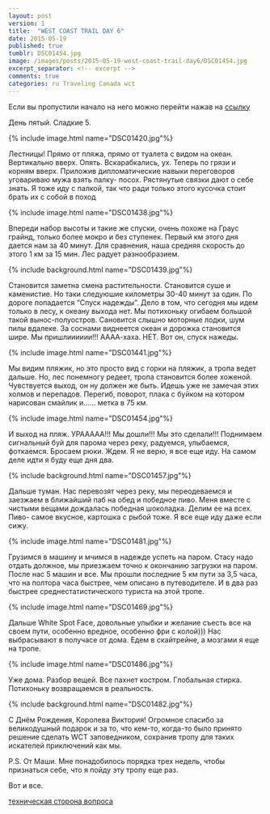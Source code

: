 ```yaml
---
layout: post
version: 1
title:  "WEST COAST TRAIL DAY 6"
date: 2015-05-19
published: true
tumblr: DSC01454.jpg
image: /images/posts/2015-05-19-west-coast-trail-day6/DSC01454.jpg
excerpt_separator: <!-- excerpt -->
comments: true
categories: ru Traveling Canada wct
---
```


Если вы пропустили начало на него можно перейти нажав на [ссылку](/ru/traveling/canada/wct/2015/05/14/WEST-COAST-TRAIL-DAY-1.html)

День пятый. Сладкие 5.

{% include image.html name="DSC01420.jpg"%}

Лестницы! Прямо от пляжа, прямо от туалета с видом на океан. Вертикально вверх. Опять. Вскарабкались, ух. Теперь по грязи и корням вверх. Приложив дипломатические навыки переговоров уговариваю мужа взять палку- посох. Рястянутые связки дают о себе знать. Я тоже иду с палкой, так что ради только этого кусочка стоит брать их с собой в поход
<!-- excerpt -->
{% include image.html name="DSC01438.jpg"%}

Впереди набор высоты и такие же спуски, очень похоже на Граус грайнд, только более мокро и без ступенек. Первый км этого дня дается нам за 40 минут. Для сравнения, наша средняя скорость до этого 1 км за 15 мин. Лес радует разнообразием.

{% include background.html name="DSC01439.jpg"%}

Становится заметна смена растительности. Становится суше и каменистие. Но таки следуюшие километры 30-40 минут за один. По дороге попадается “Спуск надежды”. Дело в том, что сегодня мы идем только в лесу, к океану выхода нет. Мы потихоньку огибаем большой такой вынос-полуостров. Сановится слышно моторные лодки, шум пилы вдалеке. За соснами виднеется океан и дорожка становится шире. Мы пришлииииии!!! АААА-хаха. НЕТ. Вот он, спуск нажеды.

{% include image.html name="DSC01441.jpg"%}

Мы видим пляжик, но это просто вид с горки на пляжик, а тропа ведет дальше. Но, лес понемногу редеет, тропа становится более хоженой. Чувствуется выход, он ну должен же быть. Идешь уже не замечая этих холмов и перепадов. Перегиб, поворот, плака с буйком на котором нарисован смайлик и…… метка в 75 км.

{% include image.html name="DSC01454.jpg"%}

И выход на пляж. УРААААА!!! Мы дошли!!! Мы это сделали!!! Поднимаем сигнальный буй для парома через реку, радуемся, улыбаемся, фоткаемся. Бросаем рюки. Ждем. Я не верю, я все еще иду. На самом деле идти я буду еще дня два.

{% include background.html name="DSC01457.jpg"%}

Дальше туман. Нас перевозят через реку, мы переодеваемся и заезжаем в ближайший паб на обед и победное пиво. Меня вместе с чистыми вещами дождалась победная шоколадка. Делим ее на всех. Пиво- самое вкусное, картошка с рыбой тоже. Я все еще иду даже если сижу.

{% include image.html name="DSC01481.jpg"%}

Грузимся в машину и мчимся в надежде успеть на паром. Стасу надо отдать должное, мы приезжаем точно к окончанию загрузки на паром. После нас 5 машин и все. Мы прошли последние 5 км пути за 3,5 часа, что на полтора часа быстрее, чем описано в путеводителе. И в два раз быстрее среднестатистического туриста на этой тропе.

{% include image.html name="DSC01469.jpg"%}

Дальше White Spot Face, довольные улыбки и желание съесть все на своем пути, особенно вредное, особенно фри с колой))) Нас выбрасывают в получасе от дома. Едем в скайтрейне, а мозгами я еще на тропе.

{% include image.html name="DSC01486.jpg"%}

Уже дома. Разбор вещей. Все пахнет костром. Глобальная стирка. Потихоньку возвращаемся в реальность.

{% include background.html name="DSC01482.jpg"%}

С Днём Рождения, Королева Виктория! Огромное спасибо за великодушный подарок и за то, что кем-то, когда-то было принято решение сделать WCT заповедником, сохранив тропу для таких искателей приключений как мы.

P.S. От Маши. Мне понадобилось порядка трех недель, чтобы признаться себе, что я пойду эту тропу еще раз.

Вот и все.

[техническая сторона вопроса](/ru/traveling/canada/wct/2015/05/20/WEST-COAST-TRAIL-TECHNICAL-SIDE.html)

